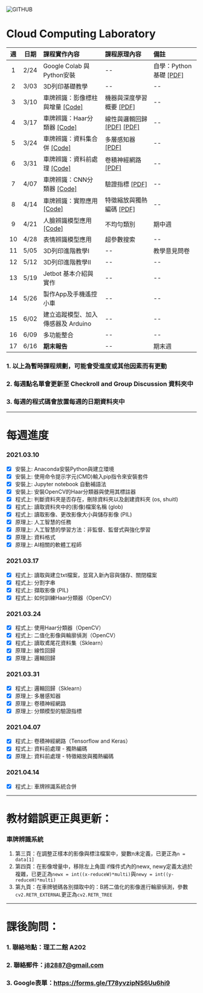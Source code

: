 ![GITHUB](https://blogebox.files.wordpress.com/2019/05/python.jpg)
# Cloud Computing Laboratory
 
| 週 | 日期 | 課程實作內容 | 課程原理內容 | 備註 |
| :----: | :----: | :---- | :---- | :---- | 
| 1 | 2/24 | Google Colab 與 Python安裝 | -- | 自學：Python基礎 [[PDF]](https://github.com/j82887/Cloud-Computing-Laboratory/raw/main/02_2021_0303/%E5%AF%A6%E4%BD%9C_%E7%AC%AC%E4%B8%80%E9%80%B1_20210303_%E7%A8%8B%E5%BC%8F%E5%9F%BA%E7%A4%8E%20Python.pdf) | 
| 2 | 3/03 | 3D列印基礎教學 | -- | -- |
| 3 | 3/10 | 車牌辨識：影像標柱與增量 [[Code]](https://drive.google.com/file/d/1fZkdWq94c2AHF5_YLiqgcsaEvY1L68x5/view?usp=sharing) | 機器與深度學習概要 [[PDF]](https://github.com/j82887/Cloud-Computing-Laboratory/raw/main/03_2021_0310/%E5%8E%9F%E7%90%86_%E7%AC%AC%E4%B8%89%E9%80%B1_%E4%BA%BA%E5%B7%A5%E6%99%BA%E6%85%A7.pdf) | -- |
| 4 | 3/17 | 車牌辨識：Haar分類器 [[Code]](https://drive.google.com/file/d/1OrdlRYkcV717NyuwOOuONNDQsFJ3QuAy/view?usp=sharing) | 線性與邏輯回歸 [[PDF]](https://github.com/j82887/Cloud-Computing-Laboratory/raw/main/05_2021_0324/%E5%8E%9F%E7%90%86_%E7%AC%AC%E4%BA%94%E9%80%B1_%E7%B7%9A%E6%80%A7%E5%9B%9E%E6%AD%B8.pdf) [[PDF]](https://github.com/j82887/Cloud-Computing-Laboratory/raw/main/05_2021_0324/%E5%8E%9F%E7%90%86_%E7%AC%AC%E4%BA%94%E9%80%B1_%E9%82%8F%E8%BC%AF%E5%9B%9E%E6%AD%B8.pdf) | -- |
| 5 | 3/24 | 車牌辨識：資料集合併 [[Code]](https://drive.google.com/file/d/18X7MFAlJ8JUxq9NlzP_xU9WB33GObgMD/view?usp=sharing) | 多層感知器 [[PDF]](https://github.com/j82887/Cloud-Computing-Laboratory/raw/main/06_2021_0331/%E5%8E%9F%E7%90%86_%E7%AC%AC%E5%85%AD%E9%80%B1_%E5%A4%9A%E5%B1%A4%E6%84%9F%E7%9F%A5%E5%99%A8.pdf) | -- |
| 6 | 3/31 | 車牌辨識：資料前處理 [[Code]](https://drive.google.com/file/d/1WI1gFNkPOwUMcE4q-SFKXioGs-sd_h-X/view?usp=sharing) | 卷積神經網路 [[PDF]](https://github.com/j82887/Cloud-Computing-Laboratory/raw/main/06_2021_0331/%E5%8E%9F%E7%90%86_%E7%AC%AC%E5%85%AD%E9%80%B1_%E5%8D%B7%E7%A9%8D%E7%A5%9E%E7%B6%93%E7%B6%B2%E8%B7%AF.pdf) | -- |
| 7 | 4/07 | 車牌辨識：CNN分類器 [[Code]](https://drive.google.com/file/d/1Lznz3Ne3crARrmZD1EVdH2Z0BVIgYdRC/view?usp=sharing)| 驗證指標 [[PDF]](https://github.com/j82887/Cloud-Computing-Laboratory/raw/main/05_2021_0324/%E5%8E%9F%E7%90%86_%E7%AC%AC%E4%BA%94%E9%80%B1_%E5%88%86%E9%A1%9E%E6%A8%A1%E5%9E%8B%E7%9A%84%E9%A9%97%E8%AD%89%E6%8C%87%E6%A8%99.pdf) | -- |
| 8 | 4/14 | 車牌辨識：實際應用 [[Code]](https://drive.google.com/file/d/1YJStzKU4IBQaexVJ1_yG6Y1VzKSJgLk-/view?usp=sharing) | 特徵縮放與獨熱編碼 [[PDF]](https://github.com/j82887/Cloud-Computing-Laboratory/raw/main/07_2021_0407/%E5%8E%9F%E7%90%86_%E7%AC%AC%E4%B8%83%E9%80%B1_%E8%B3%87%E6%96%99%E5%89%8D%E8%99%95%E7%90%86-%E7%89%B9%E5%BE%B5%E7%B8%AE%E6%94%BE%E8%88%87%E7%8D%A8%E7%86%B1%E7%B7%A8%E7%A2%BC.pdf) | -- |
| 9 | 4/21 | 人臉辨識模型應用 [[Code]](https://drive.google.com/file/d/1Jk4epOYDURp4Hxp5TPy5Seb801miRefk/view?usp=sharing) | 不均勻類別 | 期中週 |
| 10 | 4/28 | 表情辨識模型應用 | 超參數搜索 | -- |
| 11 | 5/05 | 3D列印進階教學I | -- | 教學意見問卷 |
| 12 | 5/12 | 3D列印進階教學II | -- | -- |
| 13 | 5/19 | Jetbot 基本介紹與實作 | -- | -- |
| 14 | 5/26 | 製作App及手機遙控小車 | -- | -- |
| 15 | 6/02 | 建立追蹤模型、加入傳感器及 Arduino | -- | -- |
| 16 | 6/09 | 多功能整合 | -- | -- |
| 17 | 6/16 | **期末報告** | -- | 期末週 |

### 1. 以上為暫時課程規劃，可能會受進度或其他因素而有更動
### 2. 每週點名單會更新至 Checkroll and Group Discussion 資料夾中
### 3. 每週的程式碼會放置每週的日期資料夾中

---
# 每週進度
### 2021.03.10
- [x] 安裝上: Anaconda安裝Python與建立環境
- [x] 安裝上: 使用命令提示字元(CMD)輸入pip指令來安裝套件
- [x] 安裝上: Jupyter notebook 自動補語法
- [x] 安裝上: 安裝OpenCV的Haar分類器與使用其標註器
- [x] 程式上: 判斷資料夾是否存在，刪除資料夾以及創建資料夾 (os, shuitl)
- [x] 程式上: 讀取資料夾中的(影像)檔案名稱 (glob)
- [x] 程式上: 讀取影像、更改影像大小與儲存影像 (PIL)
- [x] 原理上: 人工智慧的任務
- [x] 原理上: 人工智慧的學習方法：非監督、監督式與強化學習
- [x] 原理上: 資料格式
- [x] 原理上: AI相關的軟體工程師

### 2021.03.17
- [x] 程式上: 讀取與建立txt檔案，並寫入新內容與儲存、關閉檔案
- [x] 程式上: 分割字串
- [x] 程式上: 擷取影像 (PIL)
- [x] 程式上: 如何訓練Haar分類器（OpenCV）

### 2021.03.24
- [x] 程式上: 使用Haar分類器（OpenCV）
- [x] 程式上: 二值化影像與輪廓偵測（OpenCV）
- [x] 程式上: 讀取鳶尾花資料集（Sklearn）
- [x] 原理上: 線性回歸
- [x] 原理上: 邏輯回歸

### 2021.03.31
- [x] 程式上: 邏輯回歸（Sklearn）
- [x] 原理上: 多層感知器
- [x] 原理上: 卷積神經網路
- [x] 原理上: 分類模型的驗證指標

### 2021.04.07
- [x] 程式上: 卷積神經網路（Tensorflow and Keras）
- [x] 程式上: 資料前處理 - 獨熱編碼
- [x] 原理上: 資料前處理 - 特徵縮放與獨熱編碼

### 2021.04.14
- [x] 程式上: 車牌辨識系統合併

---
# 教材錯誤更正與更新：
### 車牌辨識系統
1. 第三頁：在調整正樣本的影像與標注檔案中，變數n未定義，已更正為`n = data[1]`
2. 第四頁：在影像增量中，移除左上角圖 if條件式內的newx, newy定義太過於複雜，已更正為`newx = int((x-reduceW)*multi)`與`newy = int((y-reduceH)*multi)`
3. 第九頁：在車牌號碼各別擷取中的：B將二值化的影像進行輪廓偵測，參數`cv2.RETR_EXTERNAL`更正為`cv2.RETR_TREE`

---
# 課後詢問：
### 1. 聯絡地點：理工二館 A202
### 2. 聯絡郵件：j82887@gmail.com
### 3. Google表單：https://forms.gle/T78yvzipNS6Uu6hi9
